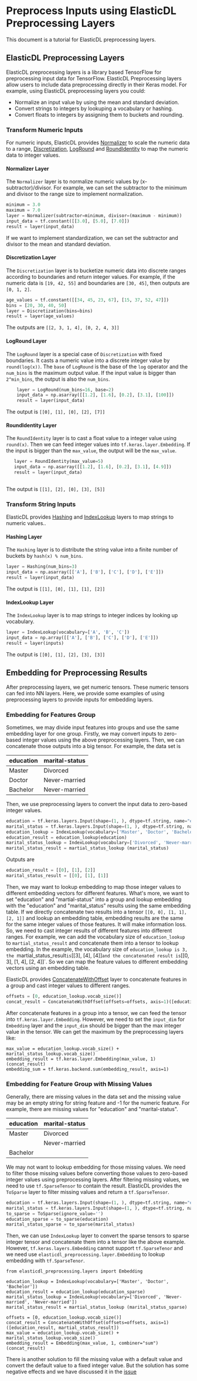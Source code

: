 # Preprocess Inputs using ElasticDL Preprocessing Layers

This document is a tutorial for ElasticDL preprocessing layers.

## ElasticDL Preprocessing Layers
ElasticDL preprocessing layers is a library based TensorFlow for preprocessing input data for TensorFlow. ElasticDL Preprocessing layers allow users to include data preprocessing directly in their Keras model.
For example, using ElasticDL preprocessing layers you could:

* Normalize an input value by using the mean and standard deviation.
* Convert strings to integers by lookuping a vocabulary or hashing.
* Convert floats to integers by assigning them to buckets and rounding.


### Transform Numeric Inputs
For numeric inputs, ElasticDL provides [Normalizer](#normalizer-layer) to scale the numeric data to a range, [Discretization](#discretization-layer), [LogRound](#loground-layer) and [RoundIdentity](#roundidentity-layer) to map the numeric data to integer values.

#### Normalizer Layer
The `Normalizer` layer is to normalize numeric values by (x-subtractor)/divisor. For example, we can set the subtractor to the minimum and divisor to the range size to 
implement normalization.
```python
minimum = 3.0
maximum = 7.0
layer = Normalizer(subtractor=minimum, divisor=(maximum - minimum))
input_data = tf.constant([[3.0], [5.0], [7.0]])
result = layer(input_data)
```
If we want to implement standardization, we can set the subtractor and divisor to the mean and standard deviation.

#### Discretization Layer
The `Discretization` layer is to bucketize numeric data into discrete ranges according to boundaries and return integer values. For example, if the numeric
data is `[19, 42, 55]` and boundaries are `[30, 45]`, then outputs are `[0, 1, 2]`.

```python
age_values = tf.constant([[34, 45, 23, 67], [15, 37, 52, 47]])
bins = [20, 30, 40, 50]
layer = Discretization(bins=bins)
result = layer(age_values)
```
The outputs are `[[2, 3, 1, 4], [0, 2, 4, 3]]`

#### LogRound Layer
The `LogRound` layer is a special case of `Discretization` with fixed boundaries. It casts a numeric value into a discrete integer value by `round(log(x))`.
The `base` of `LogRound` is the base of the `log` operator and the `num_bins` is the maximum output value. If the input value is bigger than `2^min_bins`, the output is also
the `num_bins`. 
```python
    layer = LogRound(num_bins=16, base=2)
    input_data = np.asarray([[1.2], [1.6], [0.2], [3.1], [100]])
    result = layer(input_data)
```
The output is `[[0], [1], [0], [2], [7]]`


#### RoundIdentity Layer
The `RoundIdentity` layer is to cast a float value to a integer value using `round(x)`. Then we can feed integer values into `tf.keras.layer.Embedding`. If the input is bigger than
the `max_value`, the output will be the `max_value`.
 ```python
    layer = RoundIdentity(max_value=5)
    input_data = np.asarray([[1.2], [1.6], [0.2], [3.1], [4.9]])
    result = layer(input_data)
    
```
The output is `[[1], [2], [0], [3], [5]]`

### Transform String Inputs

ElasticDL provides [Hashing](#hashing-layer) and [IndexLookup](#indexlookup-layer) layers to map strings to numeric values..

#### Hashing Layer
The `Hashing` layer is to distribute the string value into a finite number of buckets by `hash(x) % num_bins`. 

```python
layer = Hashing(num_bins=3)
input_data = np.asarray([['A'], ['B'], ['C'], ['D'], ['E']])
result = layer(input_data)
```
The output is `[[1], [0], [1], [1], [2]]`

#### IndexLookup Layer
The `IndexLookup` layer is to map strings to integer indices by looking up vocabulary.

```python
layer = IndexLookup(vocabulary=['A', 'B', 'C'])
input_data = np.array([['A'], ['B'], ['C'], ['D'], ['E']])
result = layer(inputs)
```
The output is `[[0], [1], [2], [3], [3]]`

## Embedding for Preprocessing Results

After preprocessing layers, we get numeric tensors. These numeric tensors can fed into NN layers. Here, we provide some examples of using preprocessing layers to provide inputs for embedding layers.

### Embedding for Features Group 
Sometimes, we may divide input features into groups and use the same embedding layer for one group. Firstly, we may convert inputs to zero-based integer values using the above
preprocessing layers. Then, we can concatenate those outputs into a big tensor. For example, the data set is

| education | marital-status |
| --- | --- |
| Master | Divorced |
| Doctor | Never-married |
| Bachelor | Never-married |

Then, we use preprocessing layers to convert the input data to zero-based integer values.
```python
education = tf.keras.layers.Input(shape=(1, ), dtype=tf.string, name="education")
marital_status = tf.keras.layers.Input(shape=(1, ), dtype=tf.string, name="marital_status")
education_lookup = IndexLookup(vocabulary=['Master', 'Doctor', 'Bachelor'])
education_result = education_lookup(education)
marital_status_lookup = IndexLookup(vocabulary=['Divorced', 'Never-married', 'Never-married'])
marital_status_result = martial_status_lookup (marital_status)
```
Outputs are

```python
education_result = [[0], [1], [2]]
marital_status_result = [[0], [1], [1]]
```
Then, we may want to lookup embedding to map those integer values to different embedding vectors for different features. What's more, we want to set "education" and "martial-status" into a group and lookup embedding with the "education" and "marital_status" results using the same embedding table. If we directly
concatenate two results into a tensor `[[0, 0], [1, 1], [2, 1]]` and lookup an embedding table, embedding results are the same for the same integer values of those features. 
It will make information loss. So, we need to cast integer results of different features into different ranges. 
For example, we can add the vocabulary size of `education_lookup` to `martial_status_result` and concatenate them into a tensor to lookup embedding. In the example, the vocabulary size of `education_lookup is 3, 
the `martial_status_result` is `[[3], [4], [4]]` and the concatenated result is `[[0, 3], [1, 4], [2, 4]]`. So we can map the feature values to different embedding vectors using an embedding table.

ElasticDL provides [ConcatenateWithOffset](https://github.com/sql-machine-learning/elasticdl/blob/develop/elasticdl_preprocessing/layers/concatenate_with_offset.py) layer to concatenate features in a group and cast integer values to different ranges. 

```python
offsets = [0, education_lookup.vocab_size()]
concat_result = ConcatenateWithOffset(offsets=offsets, axis=1)([education_result, martial_status_result])
```

After concatenate features in a group into a tensor, we can feed the tensor into `tf.keras.layer.Embedding`. However, we need to set the `input_dim` for `Embedding` layer and the `input_dim`
should be bigger than the max integer value in the tensor. We can get the maximum by the preprocessing layers like:
```
max_value = education_lookup.vocab_size() + marital_status_lookup.vocab_size()
embedding_result = tf.keras.layer.Embedding(max_value, 1)(concat_result)
embedding_sum = tf.keras.backend.sum(embedding_result, axis=1)
```


### Embedding for Feature Group with Missing Values
Generally, there are missing values in the data set and the missing value may be an empty string for string feature and -1 for the numeric feature. For example, there are
missing values for "education" and "marital-status". 

| education | marital-status |
| --- | --- |
| Master | Divorced |
|  | Never-married |
| Bachelor |  |

We may not want to lookup embedding for those missing values. We need to filter those missing values before converting those values to zero-based
integer values using preprocessing layers. After filtering missing values, we need to use `tf.SparseTensor` to contain the result. ElasticDL provides the `ToSparse` layer to filter
missing values and return a `tf.SparseTensor`. 

```python
education = tf.keras.layers.Input(shape=(1, ), dtype=tf.string, name="education")
marital_status = tf.keras.layers.Input(shape=(1, ), dtype=tf.string, name="marital_status")
to_sparse = ToSparse(ignore_value='')
education_sparse = to_sparse(education)
marital_status_sparse = to_sparse(marital_status)
```
Then, we can use `IndexLookup` layer to convert the sparse tensors to sparse integer tensor and concatenate them into a tensor like the above example. However, `tf.keras.layers.Embedding`
cannot support `tf.SparseTenor` and we need use `elasticdl_preprocessing.layer.Embedding` to lookup embedding with `tf.SparseTenor`.
```
from elasticdl_preprocessing.layers import Embedding

education_lookup = IndexLookup(vocabulary=['Master', 'Doctor', 'Bachelor'])
education_result = education_lookup(education_sparse)
marital_status_lookup = IndexLookup(vocabulary=['Divorced', 'Never-married', 'Never-married'])
marital_status_result = martial_status_lookup (marital_status_sparse)

offsets = [0, education_lookup.vocab_size()]
concat_result = ConcatenateWithOffset(offsets=offsets, axis=1)([education_result, martial_status_result])
max_value = education_lookup.vocab_size() + marital_status_lookup.vocab_size()
embedding_result = Embedding(max_value, 1, combiner="sum")(concat_result)
```

There is another solution to fill the missing value with a default value and convert the default value to a fixed integer value. But the solution has some negative effects and we
have discussed it in the [issue](https://github.com/sql-machine-learning/elasticdl/issues/1844)
 